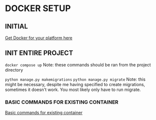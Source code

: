 # DOCKER SETUP

## INITIAL
[Get Docker for your platform here](https://docs.docker.com/get-docker/)

## INIT ENTIRE PROJECT
`docker compose up`
Note: these commands should be ran from the project directory

`python manage.py makemigrations`
`python manage.py migrate`
Note: this might be necessary, despite me having specified to create migrations, sometimes it doesn't work. You most likely only have to run migrate.

### BASIC COMMANDS FOR EXISTING CONTAINER
[Basic commands for existing container](https://stackoverflow.com/a/41806119)